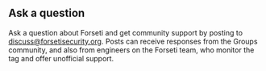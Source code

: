 ## Ask a question

Ask a question about Forseti and get community support by posting to
[discuss@forsetisecurity.org](https://groups.google.com/a/forsetisecurity.org/forum/#!forum/discuss).
Posts can receive responses from the Groups community, and also from engineers
on the Forseti team, who monitor the tag and offer unofficial support.

